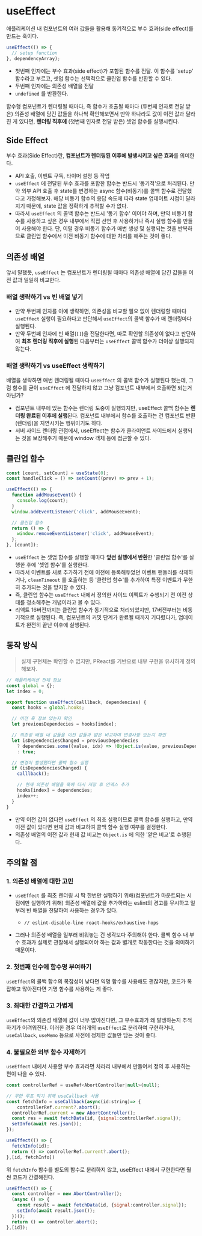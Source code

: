 # useEffect

애플리케이션 내 컴포넌트의 여러 값들을 활용해 동기적으로 부수 효과(side effect)를 만드는 훅이다.

```js
useEffect(() => {
  // setup function
}, dependencyArray);
```

- 첫번째 인자에는 부수 효과(side effect)가 포함된 함수를 전달. 이 함수를 'setup' 함수라고 부르고, 셋업 함수는 선택적으로 클린업 함수를 반환할 수 있다.
- 두번째 인자에는 의존성 배열을 전달
- `undefined` 를 반환한다.

함수형 컴포넌트가 렌더링될 때마다, 즉 함수가 호출될 때마다 (두번째 인자로 전달 받은) 의존성 배열에 담긴 값들을 하나씩 확인해보면서 만약 하나라도 값이 이전 값과 달라진 게 있다면, **렌더링 직후에** (첫번째 인자로 전달 받은) 셋업 함수를 실행시킨다. 

## Side Effect

부수 효과(Side Effect)란, **컴포넌트가 렌더링된 이후에 발생시키고 싶은 효과**를 의미한다.

- API 호출, 이벤트 구독, 타이머 설정 등 작업
- `useEffect` 에 전달된 부수 효과를 포함한 함수는 반드시 '동기적'으로 처리된다. 만약 외부 API 호출 후 state를 변경하는 async 함수(비동기)를 콜백 함수로 전달했다고 가정해보자. 해당 비동기 함수의 응답 속도에 따라 state 업데이트 시점이 달라지기 때문에, state 값을 정확하게 추적할 수가 없다. 
- 따라서 `useEffect` 의 콜백 함수는 반드시 '동기 함수' 이어야 하며, 만약 비동기 함수를 사용하고 싶은 경우 내부에서 직접 선언 후 사용하거나 즉시 실행 함수를 만들어 사용해야 한다. 단, 이럴 경우 비동기 함수가 매번 생성 및 실행되는 것을 반복하므로 클린업 함수에서 이전 비동기 함수에 대한 처리를 해주는 것이 좋다. 

## 의존성 배열

앞서 말했듯, `useEffect` 는 컴포넌트가 렌더링될 때마다 의존성 배열에 담긴 값들을 이전 값과 일일히 비교한다.

### 배열 생략하기 vs 빈 배열 넣기

- 만약 두번째 인자를 아예 생략하면, 의존성을 비교할 필요 없이 렌더링할 때마다 `useEffect` 실행이 필요하다고 판단해서 `useEffect`의 콜백 함수가 매 렌더링마다 실행된다.
- 만약 두번째 인자에 빈 배열(`[]`)을 전달한다면, 따로 확인할 의존성이 없다고 판단하여 **최초 렌더링 직후에 실행**된 다음부터는 `useEffect` 콜백 함수가 더이상 실행되지 않는다.

### 배열 생략하기 vs useEffect 생략하기

배열을 생략하면 매번 렌더링될 때마다 `useEffect` 의 콜백 함수가 실행된다 했는데, 그럼 함수를 굳이 `useEffect` 에 전달하지 않고 그냥 컴포넌트 내부에서 호출하면 되는거 아닌가?

- 컴포넌트 내부에 있는 함수는 렌더링 도중이 실행되지만, useEffect 콜백 함수는 **렌더링 완료된 이후에 실행**된다. 컴포넌트 내부에서 함수를 호출하는 건 컴포넌트 반환(렌더링)을 지연시키는 행위이기도 하다.
- 서버 사이드 렌더링 관점에서, useEffect는 함수가 클라이언트 사이드에서 실행되는 것을 보장해주기 때문에 window 객체 등에 접근할 수 있다.

## 클린업 함수

```js
const [count, setCount] = useState(0);
const handleClick = () => setCount((prev) => prev + 1);

useEffect(() => {
  function addMouseEvent() {
    console.log(count);
  }
  window.addEventListener('click', addMouseEvent);

  // 클린업 함수
  return () => {
    window.removeEventListener('click', addMouseEvent);
  };
}, [count]);
```

- `useEffect` 는 셋업 함수를 실행할 때마다 **앞선 실행에서 반환**한 '클린업 함수'를 실행한 후에 '셋업 함수'를 실행한다.
- 따라서 이벤트를 새로 추가하기 전에 이전에 등록해두었던 이벤트 핸들러를 삭제하거나, `cleanTimeout` 를 호출하는 등 '클린업 함수'를 추가하여 특정 이벤트가 무한히 추가되는 것을 방지할 수 있다. 
- 즉, 클린업 함수는 `useEffect` 내에서 정의한 사이드 이펙트가 수행되기 전 이전 상태를 청소해주는 개념이라고 볼 수 있다.
- 리액트 16버전까지는 클린업 함수가 동기적으로 처리되었지만, 17버전부터는 비동기적으로 실행된다. 즉, 컴포넌트의 커밋 단계가 완료될 때까지 기다렸다가, 업데이트가 완전히 끝난 이후에 실행된다.

## 동작 방식

> 실제 구현체는 확인할 수 없지만, PReact를 기반으로 내부 구현을 유사하게 정의해보자.

```js
// 애플리케이션 전체 정보
const global = {};
let index = 0;

export function useEffect(calllback, dependencies) {
  const hooks = global.hooks;

  // 이전 훅 정보 있는지 확인
  let previousDependecies = hooks[index];

  // 의존성 배열 내 값들을 이전 값들과 얕은 비교하여 변경사항 있는지 확인
  let isDependenciesChanged = previousDependecies
    ? dependencies.some((value, idx) => !Object.is(value, previousDependecies[index]))
    : true;

  // 변경이 발생했다면 콜백 함수 실행
  if (isDependenciesChanged) {
    calllback();

    // 현재 의존성 배열을 훅에 다시 저장 후 인덱스 추가
    hooks[index] = dependencies;
    index++;
  }
}
```

- 만약 이전 값이 없다면 `useEffect` 의 최초 실행이므로 콜백 함수를 실행하고, 만약 이전 값이 있다면 현재 값과 비교하여 콜백 함수 실행 여부를 결정한다.
- 의존성 배열의 이전 값과 현재 값 비교는 `Object.is` 에 의한 '얕은 비교'로 수행된다.

## 주의할 점

### 1. 의존성 배열에 대한 고민

- `useEffect` 를 최초 렌더링 시 딱 한번만 실행하기 위해(컴포넌트가 마운트되는 시점에만 실행하기 위해) 의존성 배열에 값을 추가하라는 eslint의 경고를 무시하고 일부러 빈 배열을 전달하여 사용하는 경우가 있다.
  - `// eslint-disable-line react-hooks/exhaustive-hops`

- 그러나 의존성 배열을 일부러 비워놓는 건 생각보다 주의해야 한다. 콜백 함수 내 부수 효과가 실제로 관찰해서 실행되어야 하는 값과 별개로 작동한다는 것을 의미하기 때문이다.

### 2. 첫번째 인수에 함수명 부여하기

`useEffect`의 콜백 함수의 복잡성이 낮다면 익명 함수를 사용해도 괜찮지만, 코드가 복잡하고 많아진다면 기명 함수를 사용하는 게 좋다.

### 3. 최대한 간결하고 가볍게

`useEffect`의 의존성 배열에 값이 너무 많아진다면, 그 부수효과가 왜 발생하는지 추적하기가 어려워진다. 이러한 경우 여러개의 `useEffect`로 분리하여 구현하거나, `useCallback`, `useMemo` 등으로 사전에 정제한 값들만 담는 것이 좋다.

### 4. 불필요한 외부 함수 자제하기

`useEffect` 내에서 사용할 부수 효과라면 차라리 내부에서 만들어서 정의 후 사용하는 편이 나을 수 있다.

```jsx
const controllerRef = useRef<AbortController|null>(null);

// 무한 루프 막기 위해 useCallback 사용
const fetchInfo = useCallback(async(id:string)=> {
	controllerRef.current?.abort();
  controllerRef.current = new AbortController();
  const res = await fetchData(id, {signal:controllerRef.signal});
  setInfo(await res.json());
});

useEffect(() => {
  fetchInfo(id);
  return () => controllerRef.current?.abort();
},[id, fetchInfo])
```

위 `fetchInfo` 함수를 별도의 함수로 분리하지 않고, useEffect 내에서 구현한다면 훨씬 코드가 간결해진다.

```jsx
useEffect(() => {
  const controller = new AbortController();
  (async () => {
    const result = await fetchData(id, {signal:controller.signal});
    setInfo(await result.json());
  })();
  return () => controller.abort();
},[id]);
```
